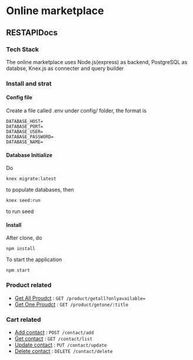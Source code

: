 # Online marketplace #

## RESTAPIDocs ## 

### Tech Stack

The online marketplace uses Node.js(express) as backend, PostgreSQL as databse, Knex.js as connecter and 
query builder

### Install and strat

#### Config file
Create a file called .env under config/ folder, the format is 

```
DATABASE_HOST=
DATABASE_PORT=
DATABASE_USER=
DATABASE_PASSWORD=
DATABASE_NAME=
```

#### Database Initialize 

Do 
``` 
knex migrate:latest
``` 
to populate databases, then
```
knex seed:run
```
to run seed


#### Install

After clone, do
```
npm install
```

To start the application 

```
npm start
```


### Product related

* [Get All Proudct](document/product/getall.md) : `GET /product/getall?onlyavailable=`
* [Get One Proudct](document/product/getone.md) : `GET /product/getone/:title`


### Cart related

* [Add contact](document/contact/add.md) : `POST /contact/add`
* [Get contact](document/contact/list.md) : `GET /contact/list`
* [Update contact](document/contact/update.md) : `PUT /contact/update`
* [Delete contact](document/contact/delete.md) : `DELETE /contact/delete`



